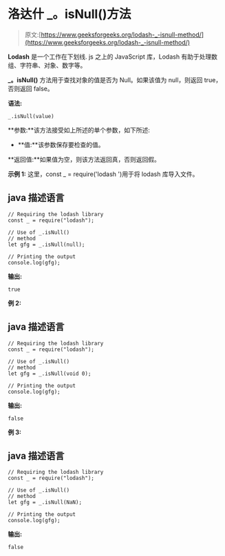 # 洛达什 _。isNull()方法

> 原文:[https://www.geeksforgeeks.org/lodash-_-isnull-method/](https://www.geeksforgeeks.org/lodash-_-isnull-method/)

**Lodash** 是一个工作在下划线. js 之上的 JavaScript 库，Lodash 有助于处理数组、字符串、对象、数字等。

**_。isNull()** 方法用于查找对象的值是否为 Null。如果该值为 null，则返回 true，否则返回 false。

**语法:**

```
_.isNull(value)
```

**参数:**该方法接受如上所述的单个参数，如下所述:

*   **值:**该参数保存要检查的值。

**返回值:**如果值为空，则该方法返回真，否则返回假。

**示例 1:** 这里，const _ = require('lodash ')用于将 lodash 库导入文件。

## java 描述语言

```
// Requiring the lodash library  
const _ = require("lodash");  

// Use of _.isNull()  
// method 
let gfg = _.isNull(null);

// Printing the output  
console.log(gfg);
```

**输出:**

```
true
```

**例 2:**

## java 描述语言

```
// Requiring the lodash library  
const _ = require("lodash");  

// Use of _.isNull()  
// method 
let gfg = _.isNull(void 0);

// Printing the output  
console.log(gfg);
```

**输出:**

```
false
```

**例 3:**

## java 描述语言

```
// Requiring the lodash library  
const _ = require("lodash");  

// Use of _.isNull()  
// method 
let gfg = _.isNull(NaN);

// Printing the output  
console.log(gfg);
```

**输出:**

```
false
```